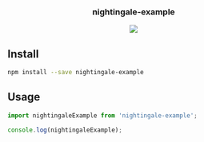 <h3 align="center">
  nightingale-example
</h3>

<p align="center">
  
</p>

<p align="center">
  <a href="https://david-dm.org/christophehurpeau/nightingale?path=packages/nightingale-example"><img src="https://david-dm.org/christophehurpeau/nightingale?path=packages/nightingale-example.svg?style=flat-square"></a>
</p>

## Install

```bash
npm install --save nightingale-example
```

## Usage

```js
import nightingaleExample from 'nightingale-example';

console.log(nightingaleExample);
```
